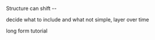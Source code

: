 
Structure can shift --

decide what to include and what not
simple, layer over time

long form tutorial 